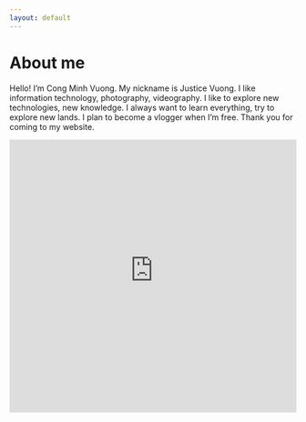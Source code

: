 ```yaml
---
layout: default
---
```


# About me


Hello! I’m Cong Minh Vuong. My nickname is Justice Vuong. I like information technology, photography, videography. I like to explore new technologies, new knowledge. I always want to learn everything, try to explore new lands. I plan to become a vlogger when I’m free. Thank you for coming to my website.

<center>
<iframe width="100%" height="480" src="https://www.youtube-nocookie.com/embed/CJCOMa1MOWg" frameborder="0" allow="accelerometer; autoplay; encrypted-media; gyroscope; picture-in-picture" allowfullscreen></iframe>
</center>
